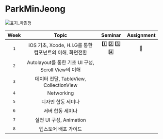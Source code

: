# ParkMinJeong
![표지_박민정](https://user-images.githubusercontent.com/60260284/113490323-3108cc00-9504-11eb-8abe-f8a1f3be535f.png)

|Week|Topic|Seminar|Assignment|
|:---:|:---:|:---:|:---:|
| `1` | iOS 기초, Xcode, H.I.G를 통한 컴포넌트의 이해, 화면전환 | [1️⃣](https://mimdoing.tistory.com/entry/iOSSwift-iOS-%EA%B8%B0%EC%B4%88) [2️⃣](https://mimdoing.tistory.com/entry/iOSSwift-Xcode-%ED%86%BA%EC%95%84%EB%B3%B4%EA%B8%B0) [3️⃣](https://mimdoing.tistory.com/entry/iOSSwift-Controls-Label%EB%9D%BC%EB%B2%A8-Button%EB%B2%84%ED%8A%BC-Text-Field%ED%85%8D%EC%8A%A4%ED%8A%B8-%ED%95%84%EB%93%9C-%EA%B5%AC%ED%98%84%ED%95%98%EA%B8%B0?category=967691) 4️⃣| 🥰 |
| `2` | Autolayout를 통한 기초 UI 구성, Scroll View의 이해 |  |  |
| `3` | 데이터 전달, TableView, CollectionView |  |  |
| `4` | Networking |  |  |
| `5` | 디자인 합동 세미나 |  |  |
| `6` | 서버 합동 세미나 |  |  |
| `7` | 실전 UI 구성, Animation |  |  |
| `8` | 앱스토어 배포 가이드 |  |  |
